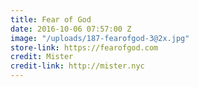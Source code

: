 ```yaml
---
title: Fear of God
date: 2016-10-06 07:57:00 Z
image: "/uploads/187-fearofgod-3@2x.jpg"
store-link: https://fearofgod.com
credit: Mister
credit-link: http://mister.nyc
---
```


